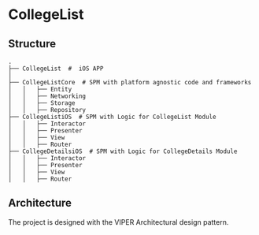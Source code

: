 # CollegeList

## Structure
```
.
├── CollegeList  #	iOS APP
│ 
├── CollegeListCore  # SPM with platform agnostic code and frameworks
│   │	├── Entity   
│   │	├── Networking   
│   │	├── Storage   
│   │	├── Repository
├── CollegeListiOS  # SPM with Logic for CollegeList Module
│   │	├── Interactor   
│   │	├── Presenter   
│   │	├── View   
│   │	├── Router
├── CollegeDetailsiOS  # SPM with Logic for CollegeDetails Module
│   │	├── Interactor   
│   │	├── Presenter   
│   │	├── View   
│   │	├── Router
```

## Architecture 
The project is designed with the VIPER Architectural design pattern.

